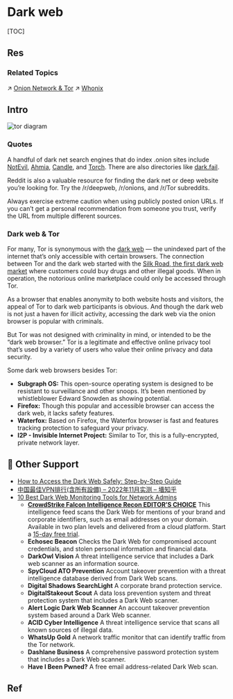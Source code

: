 # Dark web

[TOC]



## Res
### Related Topics
↗ [Onion Network & Tor](👺%20Routing%20Control/Onion%20Network%20&%20Tor/Onion%20Network%20&%20Tor.md)
↗ [Whonix](../../../🔑%20CS_Core/🥷🏼%20Operating%20System%20(Engineering)/Linux%20(Derived%20From%20UNIX%20Family)/Linux%20Distros/🌀%20Debian%20Based%20Linux/Whonix/Whonix.md)



## Intro
![tor diagram](../../../../../Assets/Pics/tor-diagram-1024x576.jpg)

### Quotes
A handful of dark net search engines that do index .onion sites include [NotEvil](https://hss3uro2hsxfogfq.onion.to/), [Ahmia](http://msydqstlz2kzerdg.onion/), [Candle](http://gjobqjj7wyczbqie.onion/), and [Torch](http://xmh57jrzrnw6insl.onion/). There are also directories like [dark.fail](https://dark.fail/).

Reddit is also a valuable resource for finding the dark net or deep website you’re looking for. Try the /r/deepweb, /r/onions, and /r/Tor subreddits.

Always exercise extreme caution when using publicly posted onion URLs. If you can’t get a personal recommendation from someone you trust, verify the URL from multiple different sources.


### Dark web & Tor
For many, Tor is synonymous with the [dark web](https://www.avast.com/c-dark-web) — the unindexed part of the internet that’s only accessible with certain browsers. The connection between Tor and the dark web started with the [Silk Road, the first dark web market](https://www.avast.com/c-silk-road-dark-web-market) where customers could buy drugs and other illegal goods. When in operation, the notorious online marketplace could only be accessed through Tor.

As a browser that enables anonymity to both website hosts and visitors, the appeal of Tor to dark web participants is obvious. And though the dark web is not just a haven for illicit activity, accessing the dark web via the onion browser is popular with criminals.

But Tor was not designed with criminality in mind, or intended to be the “dark web browser.” Tor is a legitimate and effective online privacy tool that’s used by a variety of users who value their online privacy and data security.

Some dark web browsers besides Tor:
- **Subgraph OS:** This open-source operating system is designed to be resistant to surveillance and other snoops. It’s been mentioned by whistleblower Edward Snowden as showing potential.
- **Firefox:** Though this popular and accessible browser can access the dark web, it lacks safety features.
- **Waterfox:** Based on Firefox, the Waterfox browser is fast and features tracking protection to safeguard your privacy.
- **I2P - Invisible Internet Project:** Similar to Tor, this is a fully-encrypted, private network layer.



## 💪 Other Support
- [How to Access the Dark Web Safely: Step-by-Step Guide](https://www.comparitech.com/blog/vpn-privacy/access-dark-web-safely-vpn/)
- [中国最佳VPN排行(含所有設備) – 2022年11月实测 – 墻知乎](https://wallzhihu.com/ranks-vpn/)
- [10 Best Dark Web Monitoring Tools for Network Admins](https://www.comparitech.com/net-admin/best-dark-web-monitoring-tools/)
  - [**CrowdStrike Falcon Intelligence Recon EDITOR’S CHOICE**](https://www.comparitech.com/go/crowdstrike-dark-web-monitoring-learn-more-best-dark-web-monitoring-tools/l/list_dd_d__post__240532/u/29a9-9b84-bb14-808b-da9dc2+x+240532++d/) This intelligence feed scans the Dark Web for mentions of your brand and corporate identifiers, such as email addresses on your domain. Available in two plan levels and delivered from a cloud platform. Start a [15-day free trial](https://www.comparitech.com/go/crowdstrike-dark-web-monitoring-free-trial-best-dark-web-monitoring-tools/l/lcta_dd_d__post__240532/u/ec7b-8b6e-9307-a6cd-020eaa+x+240532++d/).
  - **Echosec Beacon** Checks the Dark Web for compromised account credentials, and stolen personal information and financial data.
  - **DarkOwl Vision** A threat intelligence service that includes a Dark web scanner as an information source.
  - **SpyCloud ATO Prevention** Account takeover prevention with a threat intelligence database derived from Dark Web scans.
  - **Digital Shadows SearchLight** A corporate brand protection service.
  - **DigitalStakeout Scout** A data loss prevention system and threat protection system that includes a Dark Web scanner.
  - **Alert Logic Dark Web Scanner** An account takeover prevention system based around a Dark Web scanner.
  - **ACID Cyber Intelligence** A threat intelligence service that scans all known sources of illegal data.
  - **WhatsUp Gold** A network traffic monitor that can identify traffic from the Tor network.
  - **Dashlane Business** A comprehensive password protection system that includes a Dark Web scanner.
  - **Have I Been Pwned?** A free email address-related Dark Web scan.



## Ref